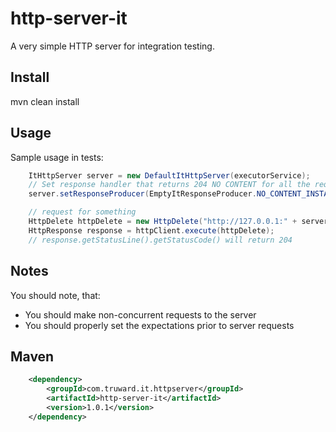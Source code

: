 http-server-it
==============

A very simple HTTP server for integration testing.

## Install

mvn clean install

## Usage

Sample usage in tests:

```java
    ItHttpServer server = new DefaultItHttpServer(executorService);
    // Set response handler that returns 204 NO CONTENT for all the requests
    server.setResponseProducer(EmptyItResponseProducer.NO_CONTENT_INSTANCE);

    // request for something
    HttpDelete httpDelete = new HttpDelete("http://127.0.0.1:" + server.getPort() + "/delete/something";
    HttpResponse response = httpClient.execute(httpDelete);
    // response.getStatusLine().getStatusCode() will return 204
```

## Notes

You should note, that:
+ You should make non-concurrent requests to the server
+ You should properly set the expectations prior to server requests

## Maven

```xml
    <dependency>
        <groupId>com.truward.it.httpserver</groupId>
        <artifactId>http-server-it</artifactId>
        <version>1.0.1</version>
    </dependency>
```
